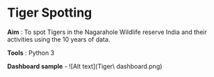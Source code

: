 # Tiger Spotting

**Aim** : To spot Tigers in the Nagarahole Wildlife reserve India and their activities using the 10 years of data.

**Tools** : Python 3

**Dashboard sample** -
![Alt text](Tiger\ dashboard.png)
